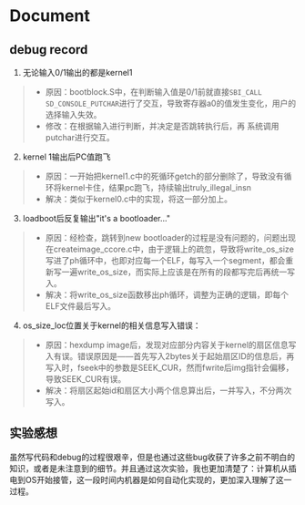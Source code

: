 # Document

## debug record

1. 无论输入0/1输出的都是kernel1
> - 原因：bootblock.S中，在判断输入值是0/1前就直接`SBI_CALL SD_CONSOLE_PUTCHAR`进行了交互，导致寄存器a0的值发生变化，用户的选择输入失效。
> - 修改：在根据输入进行判断，并决定是否跳转执行后，再
系统调用putchar进行交互。
2. kernel 1输出后PC值跑飞
> - 原因：一开始把kernel1.c中的死循环getch的部分删除了，导致没有循环将kernel卡住，结果pc跑飞，持续输出truly_illegal_insn
> - 解决：类似于kernel0.c中的实现，将这一部分加上。

3. loadboot后反复输出"it's a bootloader..."
> - 原因：经检查，跳转到new bootloader的过程是没有问题的，问题出现在createimage_ccore.c中，由于逻辑上的疏忽，导致将write_os_size写进了ph循环中，也即对应每一个ELF，每写入一个segment，都会重新写一遍write_os_size，而实际上应该是在所有的段都写完后再统一写入。
> - 解决：将write_os_size函数移出ph循环，调整为正确的逻辑，即每个ELF文件最后写入。

4. os_size_loc位置关于kernel的相关信息写入错误：
> - 原因：hexdump image后，发现对应部分内容关于kernel的扇区信息写入有误。错误原因是——首先写入2bytes关于起始扇区ID的信息后，再写入时，fseek中的参数是SEEK_CUR，然而fwrite后img指针会偏移，导致SEEK_CUR有误。
> - 解决：将扇区起始id和扇区大小两个信息算出后，一并写入，不分两次写入。

## 实验感想
虽然写代码和debug的过程很艰辛，但是也通过这些bug收获了许多之前不明白的知识，或者是未注意到的细节。并且通过这次实验，我也更加清楚了：计算机从插电到OS开始接管，这一段时间内机器是如何自动化实现的，更加深入理解了这一过程。
